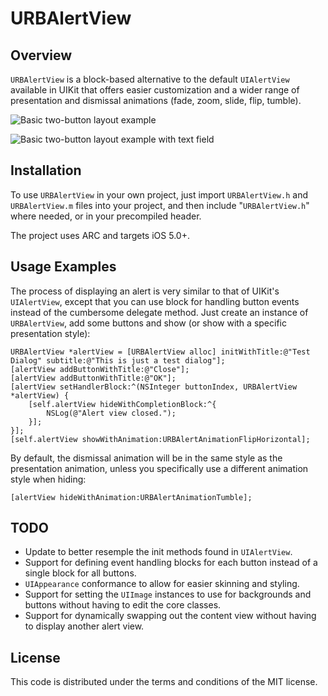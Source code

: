 URBAlertView
============

## Overview

`URBAlertView` is a block-based alternative to the default `UIAlertView` available in UIKit that offers easier customization and a wider range of presentation and dismissal animations (fade, zoom, slide, flip, tumble).

![Basic two-button layout example](http://dl.dropbox.com/u/197980/Screenshots/URBAlertView_screenshot01.png)

![Basic two-button layout example with text field](http://dl.dropbox.com/u/197980/Screenshots/URBAlertView_screenshot02.png)

## Installation

To use `URBAlertView` in your own project, just import `URBAlertView.h` and `URBAlertView.m` files into your project, and then include "`URBAlertView.h`" where needed, or in your precompiled header.

The project uses ARC and targets iOS 5.0+.

## Usage Examples

The process of displaying an alert is very similar to that of UIKit's `UIAlertView`, except that you can use block for handling button events instead of the cumbersome delegate method. Just create an instance of `URBAlertView`, add some buttons and show (or show with a specific presentation style):

	URBAlertView *alertView = [URBAlertView alloc] initWithTitle:@"Test Dialog" subtitle:@"This is just a test dialog"];
	[alertView addButtonWithTitle:@"Close"];
	[alertView addButtonWithTitle:@"OK"];
	[alertView setHandlerBlock:^(NSInteger buttonIndex, URBAlertView *alertView) {
		[self.alertView hideWithCompletionBlock:^{
			NSLog(@"Alert view closed.");
		}];
	}];
	[self.alertView showWithAnimation:URBAlertAnimationFlipHorizontal];

By default, the dismissal animation will be in the same style as the presentation animation, unless you specifically use a different animation style when hiding:

	[alertView hideWithAnimation:URBAlertAnimationTumble];

## TODO

- Update to better resemple the init methods found in `UIAlertView`.
- Support for defining event handling blocks for each button instead of a single block for all buttons.
- `UIAppearance` conformance to allow for easier skinning and styling.
- Support for setting the `UIImage` instances to use for backgrounds and buttons without having to edit the core classes.
- Support for dynamically swapping out the content view without having to display another alert view.

## License

This code is distributed under the terms and conditions of the MIT license.